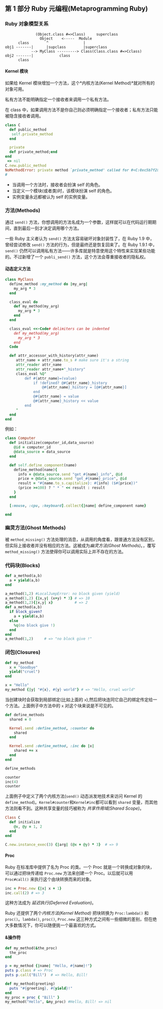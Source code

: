 ## 第 1 部分 Ruby 元编程(Metaprogramming Ruby)

### Ruby 对象模型关系

```code
              (Object.class #=>Class)     superclass
                Object    <-----  Module
      class        ^                |
obj1 -------|      |supclass        |superclass
            --> MyClass ---------> Class(Class.class #=>Cclass)
obj2 -------|            class
      class
```

#### Kernel 模块

如果给 Kernel 模块增加一个方法，这个*内核方法(Kernel Method)*就对所有的对象可用。

私有方法不能明确指定一个接收者来调用一个私有方法。

在 class 中，如果调用方法不是你自己则必须明确指定一个接收者；私有方法只能被隐含接收者调用。

```ruby
class C
  def public_method
   self.private_method
  end

  private
  def private_method;end
end
 => nil
C.new.public_method
NoMethodError: private method `private_method' called for #<C:0xc5b7f28>
#
```

* 当调用一个方法时，接收者会扮演 self 的角色。
* 当定义一个模块(或者类)时，该模块扮演 self 的角色。
* 实例变量永远都被认为 self 的实例变量。

### 方法(Methods)

通过 `send()` 方法，你想调用的方法名成为一个参数，这样就可以在代码运行期期间，直到最后一刻才决定调用哪个方法。

一些 Ruby 主义者认为 `send()` 方法太容易破坏对象封装性了，在 Ruby 1.9 中，曾经尝试修改 `send()` 方法的行为，但是最终还是恢复回来了。在 Ruby 1.9.1 中， `send()` 仍然可以调用私有方法——许多库就是特意使用这个特性来实现某些功能的。不过新增了一个 `publi_send()` 方法，这个方法会尊重接收者的隐私权。

#### 动态定义方法

```ruby
class MyClass
  define_method :my_method do |my_arg|
    my_arg * 3
  end

  class_eval do
    def my_method(my_arg)
      my_arg * 3
    end
  end

  class_eval <<-Code# delimiters can be indented
    def my_method(my_arg)
      my_arg * 3
    end
  Code

  def attr_accessor_with_history(attr_name)
     attr_name = attr_name.to_s # make sure it's a string
     attr_reader attr_name
     attr_reader attr_name+"_history"
     class_eval %Q"
         def #{attr_name}=(value)
             if !defined? @#{attr_name}_history
                 @#{attr_name}_history = [@#{attr_name}]
             end
             @#{attr_name} = value
             @#{attr_name}_history << value
         end
     "
  end
end
```

例如：

```ruby
class Computer
  def initialize(computer_id,data_source)
    @id = computer_id
    @data_source = data_source
  end

  def self.define_component(name)
    define_method(name){
      info = @data_source.send "get_#{name}_info", @id
      price = @data_source.send "get_#{name}_price", @id
      result = "#{name.to_s.capitalize}: #{info} ($#{price})"
      (price >=100) ? " * " << result : result
    }
  end

  [:mouse, :cpu, :keyboard].collect{|name| define_component name}

end
```

### 幽灵方法(Ghost Methods)

被 `method_missing()` 方法处理的消息，从调用的角度看，跟普通方法没有区别，但实际上接收者并没有相应的方法。这被成为*幽灵方法(Ghost Methods)*。，覆写 `method_missing()` 方法使得你可以调用实际上并不存在的方法。

### 代码块(Blocks)

```ruby
def a_method(a,b)
  a + yield(a,b)
end

a_method(1,2) #LocalJumpError: no block given (yield)
a_method(1,2) {|x,y| (x+y) * 3} # => 10
a_method(1,2){|x,y| x}          # => 2
def a_method(a,b)
  if block_given?
    a + yield(a,b)
  else
    %q(no block give !)
  end
end
a_method(1,2)     # => "no block give !"
```

### 闭包(Closures)

```ruby
def my_method
  x = "Goodbye"
  yield("cruel")
end

x = "Hello"
my_method {|y| "#{x}, #{y} world"} # => "Hello, cruel world"
```

当创建块时会获取到局部绑定(比如上面的 `x`),然后把块连同它自己的绑定传定给一个方法。上面例子中方法中的 `x` 对这个块来说是不可见的。

```ruby
def define_methods
  shared = 0

  Kernel.send :define_method, :counter do
    shared
  end

  Kernel.send :define_method, :inc do |x|
    shared += x
  end
end

define_methods

counter
inc(4)
counter
```

上面例子中定义了两个内核方法(`send()` 动态派发地技术来访问 Kernel 的 `define_method`)。`Kernel#counter`和`Kernel#inc`都可以看到 `shared` 变量，而其他方法则看不到。这种共享变量的技巧被称为 *共享作用域(Shared Scope)*。


```ruby
Class C
  def initialize
    @x, @y = 1, 2
  end
end

C.new.instance_exec(3) {|arg| (@x + @y) * 3}  # => 9
```

#### Proc

Ruby 在标准库中提供了名为 Proc 的类。一个 Proc 就是一个转换成对象的块，可以通过把块传递给 `Proc.new` 方法来创建一个 Proc。以后就可以用 `Proc#call()` 来执行这个由块转换而来的对象。

```ruby
inc = Proc.new {|x| x + 1}
inc.call(2) # => 3
```

这种方法成为 *延迟执行(Deferred Evaluation)*。

Ruby 还提供了两个*内核方法(Kernel Method)* 把块转换为 `Proc:lambda()` 和 `proc()`。`lambda()`, `proc()`, `Proc.new` 这三种方式之间有一些细微的差别，但在绝大多数情况下，你可以随便挑一个最喜欢的方式。

#### &操作符

```ruby
def my_method(&the_proc)
  the_proc
end

p = my_method {|name| "Hello, #{name}!"}
puts p.class # => Proc
puts p.call("Bill")  # => Hello, Bill!

def my_method(greeting)
  puts "#{greeting}, #{yield}!"
end
my_proc = proc { "Bill" }
my_method("Hello", &my_proc) #Hello, Bill! => nil
```
